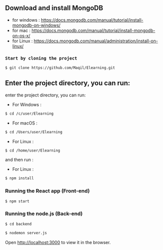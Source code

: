 
## Download and install MongoDB

- for windows : https://docs.mongodb.com/manual/tutorial/install-mongodb-on-windows/
- for mac : https://docs.mongodb.com/manual/tutorial/install-mongodb-on-os-x/
- for Linux : https://docs.mongodb.com/manual/administration/install-on-linux/

### `Start by cloning the project`

```bash
$ git clone https://github.com/Maqil/Elearning.git
```

## Enter the project directory, you can run:

enter the project directory, you can run:


- For Windows : 

```bash
$ cd /c/user/Elearning
```

- For macOS : 
```bash
$ cd /Users/user/Elearning
```

- For Linux : 
```bash
$ cd /home/user/Elearning
```

and then run :

- For Linux : 
```bash
$ npm install
```

### Running the React app (Front-end)

```bash
$ npm start
```

### Running the node.js (Back-end)

```bash
$ cd backend
```

```bash
$ nodemon server.js
```

Open [http://localhost:3000](http://localhost:3000) to view it in the browser.

